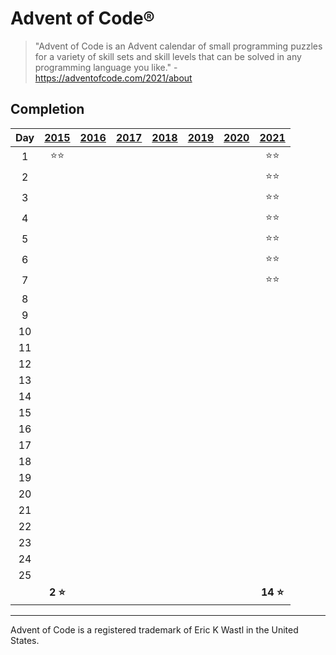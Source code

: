 # Advent of Code®

> "Advent of Code is an Advent calendar of small programming puzzles for a variety of skill sets and skill levels that
> can be solved in any programming language you like." - https://adventofcode.com/2021/about

## Completion

| Day |    [2015]    | [2016] | [2017] | [2018] | [2019] | [2020] |    [2021]     |
|:---:|:------------:|:------:|:------:|:------:|:------:|:------:|:-------------:|
|  1  | :star::star: |        |        |        |        |        | :star::star:  |
|  2  |              |        |        |        |        |        | :star::star:  |
|  3  |              |        |        |        |        |        | :star::star:  |
|  4  |              |        |        |        |        |        | :star::star:  |
|  5  |              |        |        |        |        |        | :star::star:  |
|  6  |              |        |        |        |        |        | :star::star:  |
|  7  |              |        |        |        |        |        | :star::star:  |
|  8  |              |        |        |        |        |        |               |
|  9  |              |        |        |        |        |        |               |
| 10  |              |        |        |        |        |        |               |
| 11  |              |        |        |        |        |        |               |
| 12  |              |        |        |        |        |        |               |
| 13  |              |        |        |        |        |        |               |
| 14  |              |        |        |        |        |        |               |
| 15  |              |        |        |        |        |        |               |
| 16  |              |        |        |        |        |        |               |
| 17  |              |        |        |        |        |        |               |
| 18  |              |        |        |        |        |        |               |
| 19  |              |        |        |        |        |        |               |
| 20  |              |        |        |        |        |        |               |
| 21  |              |        |        |        |        |        |               |
| 22  |              |        |        |        |        |        |               |
| 23  |              |        |        |        |        |        |               |
| 24  |              |        |        |        |        |        |               |
| 25  |              |        |        |        |        |        |               |
|     | **2 :star:** |        |        |        |        |        | **14 :star:** |

---

Advent of Code is a registered trademark of Eric K Wastl in the United States.

[2015]: https://adventofcode.com/2015

[2016]: https://adventofcode.com/2016

[2017]: https://adventofcode.com/2017

[2018]: https://adventofcode.com/2018

[2019]: https://adventofcode.com/2019

[2020]: https://adventofcode.com/2020

[2021]: https://adventofcode.com/2021
